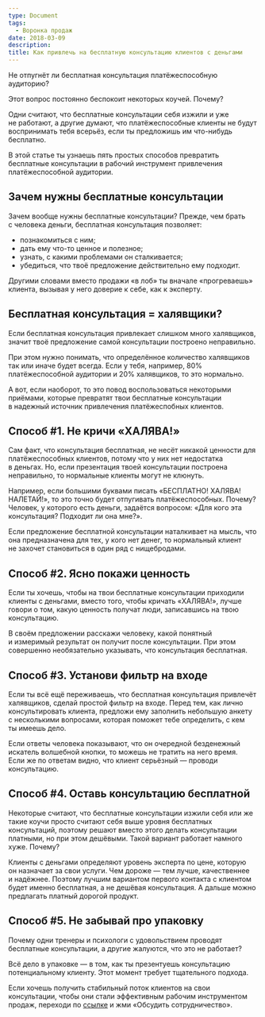 ```yaml
---
type: Document
tags:
  - Воронка продаж
date: 2018-03-09
description: 
title: Как привлечь на бесплатную консультацию клиентов с деньгами
---
```


Не отпугнёт ли бесплатная консультация платёжеспособную аудиторию?

Этот вопрос постоянно беспокоит некоторых коучей. Почему?

Одни считают, что бесплатные консультации себя изжили и уже не работают, а другие думают, что платёжеспособные клиенты не будут воспринимать тебя всерьёз, если ты предложишь им что-нибудь бесплатно.

В этой статье ты узнаешь пять простых способов превратить бесплатные консультации в рабочий инструмент привлечения платёжеспособной аудитории.

## Зачем нужны бесплатные консультации

Зачем вообще нужны бесплатные консультации? Прежде, чем брать с человека деньги, бесплатная консультация позволяет:

* познакомиться с ним;
* дать ему что-то ценное и полезное;
* узнать, с какими проблемами он сталкивается;
* убедиться, что твоё предложение действительно ему подходит.

Другими словами вместо продажи «в лоб» ты вначале «прогреваешь» клиента, вызывая у него доверие к себе, как к эксперту.

## Бесплатная консультация = халявщики?

Если бесплатная консультация привлекает слишком много халявщиков, значит твоё предложение самой консультации построено неправильно.

При этом нужно понимать, что определённое количество халявщиков так или иначе будет всегда. Если у тебя, например, 80% платёжеспособной аудитории и 20% халявщиков, то это нормально. 

А вот, если наоборот, то это повод воспользоваться некоторыми приёмами, которые превратят твои бесплатные консультации в надежный источник привлечения платёжеспобных клиентов.

## Способ #1. Не кричи «ХАЛЯВА!»

Сам факт, что консультация бесплатная, не несёт никакой ценности для платёжеспособных клиентов, потому что у них нет недостатка в деньгах. Но, если презентация твоей консультации построена неправильно, то нормальные клиенты могут не клюнуть.

Например, если большими буквами писать «БЕСПЛАТНО! ХАЛЯВА! НАЛЕТАЙ!», то это точно будет отпугивать платёжеспособных. Почему? Человек, у которого есть деньги, задаётся вопросом: «Для кого эта консультация? Подходит ли она мне?». 

Если предложение бесплатной консультации наталкивает на мысль, что она предназначена для тех, у кого нет денег, то нормальный клиент не захочет становиться в один ряд с нищебродами.

## Способ #2. Ясно покажи ценность

Если ты хочешь, чтобы на твои бесплатные консультации приходили клиенты с деньгами, вместо того, чтобы кричать «ХАЛЯВА!», лучше говори о том, какую ценность получат люди, записавшись на твою консультацию.

В своём предложении расскажи человеку, какой понятный и измеримый результат он получит после консультации. При этом совершенно необязательно указывать, что консультация бесплатная.

## Способ #3. Установи фильтр на входе

Если ты всё ещё переживаешь, что бесплатная консультация привлечёт халявщиков, сделай простой фильтр на входе. Перед тем, как лично консультировать клиента, предложи ему заполнить небольшую анкету с несколькими вопросами, которая поможет тебе определить, с кем ты имеешь дело.

Если ответы человека показывают, что он очередной безденежный искатель волшебной кнопки, то можешь не тратить на него время. Если же по ответам видно, что клиент серьёзный — проводи консультацию.

## Способ #4. Оставь консультацию бесплатной

Некоторые считают, что бесплатные консультации изжили себя или же такие коучи просто считают себя выше уровня бесплатных консультаций, поэтому решают вместо этого делать консультации платными, но при этом дешёвыми. Такой вариант работает намного хуже. Почему?

Клиенты с деньгами определяют уровень эксперта по цене, которую он назначает за свои услуги. Чем дороже — тем лучше, качественнее и надёжнее. Поэтому лучшим вариантом первого контакта с клиентом будет именно бесплатная, а не дешёвая консультация. А дальше можно предлагать платный дорогой продукт.

## Способ #5. Не забывай про упаковку

Почему одни тренеры и психологи с удовольствием проводят бесплатные консультации, а другие жалуются, что это не работает?

Всё дело в упаковке — в том, как ты презентуешь консультацию потенциальному клиенту. Этот момент требует тщательного подхода.

Если хочешь получить стабильный поток клиентов на свои консультации, чтобы они стали эффективным рабочим инструментом продаж, переходи по [ссылке](https://goo.gl/hwgLbb) и жми «Обсудить сотрудничество».
